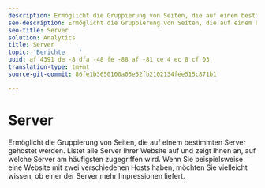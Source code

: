 ```yaml
---
description: Ermöglicht die Gruppierung von Seiten, die auf einem bestimmten Server gehostet werden. Listet alle Server Ihrer Website auf und zeigt Ihnen an, auf welche Server am häufigsten zugegriffen wird. Wenn Sie beispielsweise eine Website mit zwei verschiedenen Hosts haben, möchten Sie vielleicht wissen, ob einer der Server mehr Impressionen liefert.
seo-description: Ermöglicht die Gruppierung von Seiten, die auf einem bestimmten Server gehostet werden. Listet alle Server Ihrer Website auf und zeigt Ihnen an, auf welche Server am häufigsten zugegriffen wird. Wenn Sie beispielsweise eine Website mit zwei verschiedenen Hosts haben, möchten Sie vielleicht wissen, ob einer der Server mehr Impressionen liefert.
seo-title: Server
solution: Analytics
title: Server
topic: 'Berichte    '
uuid: af 4391 de -8 dfa -48 fe -88 af -81 ce 4 ec 8 cf 03
translation-type: tm+mt
source-git-commit: 86fe1b3650100a05e52fb2102134fee515c871b1

---
```



# Server

Ermöglicht die Gruppierung von Seiten, die auf einem bestimmten Server gehostet werden. Listet alle Server Ihrer Website auf und zeigt Ihnen an, auf welche Server am häufigsten zugegriffen wird. Wenn Sie beispielsweise eine Website mit zwei verschiedenen Hosts haben, möchten Sie vielleicht wissen, ob einer der Server mehr Impressionen liefert.

